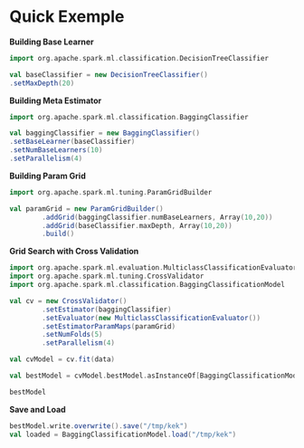 # Quick Exemple

**Building Base Learner**

```scala
import org.apache.spark.ml.classification.DecisionTreeClassifier

val baseClassifier = new DecisionTreeClassifier()
.setMaxDepth(20)
```

**Building Meta Estimator**

```scala
import org.apache.spark.ml.classification.BaggingClassifier

val baggingClassifier = new BaggingClassifier()
.setBaseLearner(baseClassifier)
.setNumBaseLearners(10)
.setParallelism(4)
```

**Building Param Grid**

```scala
import org.apache.spark.ml.tuning.ParamGridBuilder

val paramGrid = new ParamGridBuilder()
        .addGrid(baggingClassifier.numBaseLearners, Array(10,20))
        .addGrid(baseClassifier.maxDepth, Array(10,20))
        .build()
```

**Grid Search with Cross Validation**

```scala
import org.apache.spark.ml.evaluation.MulticlassClassificationEvaluator
import org.apache.spark.ml.tuning.CrossValidator
import org.apache.spark.ml.classification.BaggingClassificationModel

val cv = new CrossValidator()
        .setEstimator(baggingClassifier)
        .setEvaluator(new MulticlassClassificationEvaluator())
        .setEstimatorParamMaps(paramGrid)
        .setNumFolds(5)
        .setParallelism(4)

val cvModel = cv.fit(data)

val bestModel = cvModel.bestModel.asInstanceOf[BaggingClassificationModel]

bestModel
```

**Save and Load**

```scala
bestModel.write.overwrite().save("/tmp/kek")
val loaded = BaggingClassificationModel.load("/tmp/kek")
```